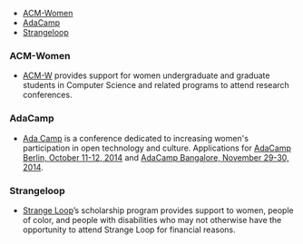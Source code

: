 - [ACM-Women](#acm-women)
- [AdaCamp](#adacamp)
- [Strangeloop](#strangeloop)


### ACM-Women
- [ACM-W](http://women.acm.org/scholarship) provides support for women undergraduate and graduate students in Computer Science and related programs to attend research conferences.
   
### AdaCamp
- [Ada Camp](http://adacamp.org/) is a conference dedicated to increasing women's participation in open technology and culture. Applications for [AdaCamp Berlin, October 11-12, 2014](http://berlin.adacamp.org/apply/) and [AdaCamp Bangalore, November 29-30, 2014](http://bangalore.adacamp.org/apply/).
   
### Strangeloop
- [Strange Loop](https://thestrangeloop.com/attendees/diversity-scholarships)’s scholarship program provides support to women, people of color, and people with disabilities who may not otherwise have the opportunity to attend Strange Loop for financial reasons.



